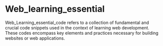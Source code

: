 # Web_learning_essential
Web_Learning_essential_code refers to a collection of fundamental and crucial code snippets used in the context of learning web development. These codes encompass key elements and practices necessary for building websites or web applications.
